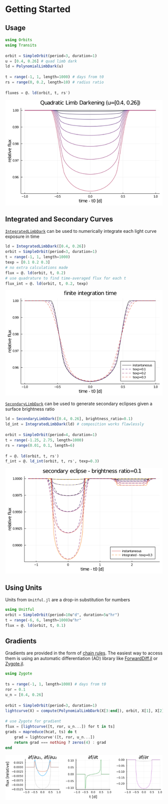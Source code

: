 
# Getting Started

## Usage

```julia
using Orbits
using Transits

orbit = SimpleOrbit(period=3, duration=1)
u = [0.4, 0.26] # quad limb dark
ld = PolynomialLimbDark(u)

t = range(-1, 1, length=1000) # days from t0
rs = range(0, 0.2, length=10) # radius ratio

fluxes = @. ld(orbit, t, rs')
```

![](assets/limbdark.png)

## Integrated and Secondary Curves

[`IntegratedLimbDark`](@ref) can be used to numerically integrate each light curve exposure in time

```julia
ld = IntegratedLimbDark([0.4, 0.26])
orbit = SimpleOrbit(period=3, duration=1)
t = range(-1, 1, length=1000)
texp = [0.1 0.2 0.3]
# no extra calculations made
flux = @. ld(orbit, t, 0.2)
# use quadrature to find time-averaged flux for each t
flux_int = @. ld(orbit, t, 0.2, texp) 
```

![](assets/integrated.png)

[`SecondaryLimbDark`](@ref) can be used to generate secondary eclipses given a surface brightness ratio

```julia
ld = SecondaryLimbDark([0.4, 0.26], brightness_ratio=0.1)
ld_int = IntegratedLimbDark(ld) # composition works flawlessly

orbit = SimpleOrbit(period=4, duration=1)
t = range(-1.25, 2.75, length=1000)
rs = range(0.01, 0.1, length=6)

f = @. ld(orbit, t, rs')
f_int = @. ld_int(orbit, t, rs', texp=0.3)
```

![](assets/secondary.png)

## Using Units

Units from `Unitful.jl` are a drop-in substitution for numbers

```julia
using Unitful
orbit = SimpleOrbit(period=10u"d", duration=5u"hr")
t = range(-6, 6, length=1000)u"hr"
flux = @. ld(orbit, t, 0.1)
```

## Gradients

Gradients are provided in the form of [chain rules](https://github.com/JuliaDiff/ChainRules.jl). The easiest way to access them is using an automatic differentiation (AD) library like [ForwardDiff.jl](https://github.com/JuliaDiff/ForwardDiff.jl) or [Zygote.jl](https://github.com/FluxML/Zygote.jl).

```julia
using Zygote

ts = range(-1, 1, length=1000) # days from t0
ror = 0.1
u_n = [0.4, 0.26]

orbit = SimpleOrbit(period=3, duration=1)
lightcurve(X) = compute(PolynomialLimbDark(X[3:end]), orbit, X[1], X[2])

# use Zygote for gradient
flux = [lightcurve([t, ror, u_n...]) for t in ts]
grads = mapreduce(hcat, ts) do t
    grad = lightcurve'([t, ror, u_n...])
    return grad === nothing ? zeros(4) : grad
end
```

![](assets/grads.png)
